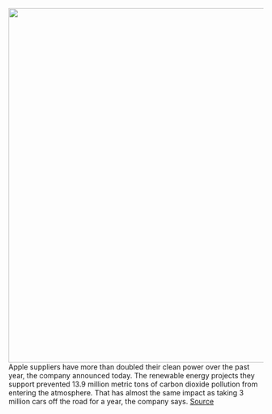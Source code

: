<img src='https://cdn.vox-cdn.com/thumbor/TUNMmpdPAgXvWV6bR1vyzjKZzfk=/0x0:4768x3280/1200x800/filters:focal(2003x1259:2765x2021)/cdn.vox-cdn.com/uploads/chorus_image/image/70749185/539620514.0.jpg' width='700px' /><br/>
Apple suppliers have more than doubled their clean power over the past year, the company announced today. The renewable energy projects they support prevented 13.9 million metric tons of carbon dioxide pollution from entering the atmosphere. That has almost the same impact as taking 3 million cars off the road for a year, the company says.
<a href='https://www.theverge.com/2022/4/14/23025064/apple-supply-chain-pollution-renewable-energy-climate-goals'> Source <a/>